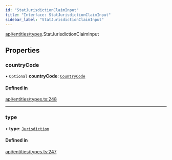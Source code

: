 ```yaml
---
id: "StatJurisdictionClaimInput"
title: "Interface: StatJurisdictionClaimInput"
sidebar_label: "StatJurisdictionClaimInput"
---
```


[api/entities/types](../../../../../modules/API/Entities/Types/Types.md).StatJurisdictionClaimInput

## Properties

### countryCode

• `Optional` **countryCode**: [`CountryCode`](../../../../../enums/Generated/Types/CountryCode/CountryCode.md)

#### Defined in

[api/entities/types.ts:248](https://github.com/PolymeshAssociation/polymesh-sdk/blob/978e4ded6/src/api/entities/types.ts#L248)

___

### type

• **type**: [`Jurisdiction`](../../../../../enums/API/Entities/Types/ClaimType/ClaimType.md#jurisdiction)

#### Defined in

[api/entities/types.ts:247](https://github.com/PolymeshAssociation/polymesh-sdk/blob/978e4ded6/src/api/entities/types.ts#L247)
